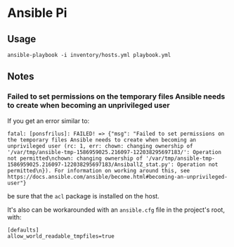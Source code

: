 # Ansible Pi


## Usage

`ansible-playbook -i inventory/hosts.yml playbook.yml`


## Notes

### Failed to set permissions on the temporary files Ansible needs to create when becoming an unprivileged user

If you get an error similar to:  
```
fatal: [ponsfrilus]: FAILED! => {"msg": "Failed to set permissions on the temporary files Ansible needs to create when becoming an unprivileged user (rc: 1, err: chown: changing ownership of '/var/tmp/ansible-tmp-1586959025.216097-122038295697183/': Operation not permitted\nchown: changing ownership of '/var/tmp/ansible-tmp-1586959025.216097-122038295697183/AnsiballZ_stat.py': Operation not permitted\n}). For information on working around this, see https://docs.ansible.com/ansible/become.html#becoming-an-unprivileged-user"}
```
be sure that the `acl` package is installed on the host.

It's also can be workarounded with an `ansible.cfg` file in the project's root, with:  
```
[defaults]
allow_world_readable_tmpfiles=true
```
